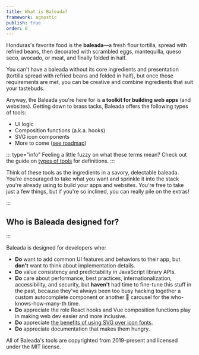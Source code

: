 ```yaml
---
title: What is Baleada?
framework: agnostic
publish: true
order: 0
---
```


Honduras's favorite food is the **baleada**—a fresh flour tortilla, spread with refried beans, then decorated with scrambled eggs, mantequilla, queso seco, avocado, or meat, and finally folded in half.

You can't have a baleada without its core ingredients and presentation (tortilla spread with refried beans and folded in half), but once those requirements are met, you can be creative and combine ingredients that suit your tastebuds.

Anyway, the Baleada you're here for is **a toolkit for building web apps** (and websites). Getting down to brass tacks, Baleada offers the following types of tools:
- UI logic
- Composition functions (a.k.a. hooks)
- SVG icon components
- More to come ([see roadmap](/docs/roadmap))

::: type="info"
Feeling a little fuzzy on what these terms mean? Check out the guide on [types of tools](/docs/types-of-tools) for definitions.
:::

Think of these tools as the ingredients in a savory, delectable baleada. You're encouraged to take what you want and sprinkle it into the stack you're already using to build your apps and websites. You're free to take just a few things, but if you're so inclined, you can really pile on the extras!


:::
## Who is Baleada designed for?
:::

Baleada is designed for developers who:
- **Do** want to add common UI features and behaviors to their app, but **don't** want to think about implementation details.
- **Do** value consistency and predictability in JavaScript library APIs.
- **Do** care about performance, best practices, internationalization, accessibility, and security, but **haven't** had time to fine-tune this stuff in the past, because they've always been too busy hacking together a custom autocomplete component or another 🤬 carousel for the who-knows-how-many-th time.
- **Do** appreciate the role React hooks and Vue composition functions play in making web dev easier and more inclusive.
- **Do** appreciate [the benefits of using SVG over icon fonts](http://www.fullstackradio.com/47).
- **Do** appreciate documentation that makes them hungry.
<!-- - **Do** want a design system to govern their styles, but **don't** want their apps and sites to look like everyone else's. -->

All of Baleada's tools are copyrighted from 2019-present and licensed under the MIT license.
